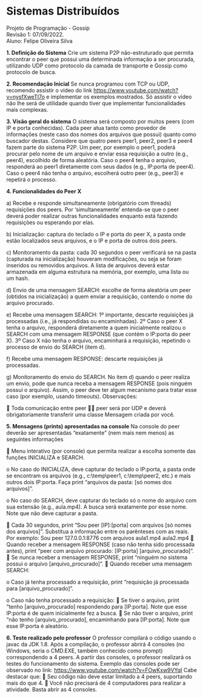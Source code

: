 # Sistemas Distribuídos

Projeto de Programação - Gossip<br />
Revisão 1: 07/09/2022. <br />
Aluno: Felipe Oliveira Silva<br />

<b>1. Definição do Sistema</b>
Crie um sistema P2P não-estruturado que permita encontrar o peer que possui uma
determinada informação a ser procurada, utilizando UDP como protocolo da camada de
transporte e Gossip como protocolo de busca.

<b>2. Recomendação Inicial</b>
Se nunca programou com TCP ou UDP, recomendo assistir o vídeo do link
https://www.youtube.com/watch?v=nysfXweTI7o e implementar os exemplos mostrados. Só
assistir o vídeo não lhe será de utilidade quando tiver que implementar funcionalidades mais
complexas.

<b>3. Visão geral do sistema</b>
O sistema será composto por muitos peers (com IP e porta conhecidas). Cada peer atua
tanto como provedor de informações (neste caso dos nomes dos arquivos que possui)
quanto como buscador destas.
Considere que quatro peers peer1, peer2, peer3 e peer4 fazem parte do sistema P2P. Um
peer, por exemplo o peer1, poderá procurar pelo nome de um arquivo e enviar essa
requisição a outro (e.g., peer4), escolhido de forma aleatória. Caso o peer4 tenha o
arquivo, responderá ao peer1 diretamente com seus dados (e.g., IP:porta de peer4). Caso o
peer4 não tenha o arquivo, escolherá outro peer (e.g., peer3) e repetirá o processo.

<b>4. Funcionalidades do Peer X</b>

a) Recebe e responde simultaneamente (obrigatório com threads) requisições dos peers.
Por ‘simultaneamente’ entenda-se que o peer deverá poder realizar outras
funcionalidades enquanto está fazendo requisições ou esperando por elas.

b) Inicialização: captura do teclado o IP e porta do peer X, a pasta onde estão localizados
seus arquivos, e o IP e porta de outros dois peers.

c) Monitoramento da pasta: cada 30 segundos o peer verificará se na pasta (capturada na
inicialização) houveram modificações, ou seja se foram inseridos ou removidos
arquivos. A lista de arquivos deverá estar armazenada em alguma estrutura na
memória, por exemplo, uma lista ou um hash.

d) Envio de uma mensagem SEARCH: escolhe de forma aleatória um peer (obtidos na
inicialização) a quem enviar a requisição, contendo o nome do arquivo procurado.

e) Recebe uma mensagem SEARCH: 1º importante, descarte requisições já processadas
(i.e., já respondidas ou encaminhadas). 2º Caso o peer X tenha o arquivo, responderá
diretamente a quem inicialmente realizou o SEARCH com uma mensagem
RESPONSE (que contém o IP:porta do peer X). 3º Caso X não tenha o arquivo,
encaminhará a requisição, repetindo o processo de envio do SEARCH (item d).

f) Recebe uma mensagem RESPONSE: descarte requisições já processadas.

g) Monitoramento do envio do SEARCH. No item d) quando o peer realiza um envio, pode
que nunca receba a mensagem RESPONSE (pois ninguém possui o arquivo). Assim, o
peer deve ter algum mecanismo para tratar esse caso (por exemplo, usando timeouts).
Observações:

 Toda comunicação entre peer  peer será por UDP e deverá obrigatoriamente
transferir uma classe Mensagem criada por você.

<b>5. Mensagens (prints) apresentadas na console</b>
Na console do peer deverão ser apresentadas “exatamente” (nem mais nem menos) as
seguintes informações

 Menu interativo (por console) que permita realizar a escolha somente das funções
INICIALIZA e SEARCH.

o No caso do INICIALIZA, deve capturar do teclado o IP:porta, a pasta onde se
encontram os arquivos (e.g., c:\temp\peer1\, c:\temp\peer2\, etc.) e mais
outros dois IP:porta. Faça print “arquivos da pasta: [só nomes dos arquivos]”.

o No caso do SEARCH, deve capturar do teclado só o nome do arquivo com
sua extensão (e.g., aula.mp4). A busca será exatamente por esse nome.
Note que não deve capturar a pasta.

 Cada 30 segundos, print “Sou peer [IP]:[porta] com arquivos [só nomes dos
arquivos]”. Substitua a informação entre os parênteses com as reais. Por exemplo:
Sou peer 127.0.0.1:8776 com arquivos aula1.mp4 aula2.mp4
 Quando receber a mensagem RESPONSE (caso não tenha sido processada antes),
print “peer com arquivo procurado: [IP:porta] [arquivo_procurado]”.
 Se nunca receber a mensagem RESPONSE, print “ninguém no sistema possui o
arquivo [arquivo_procurado]”.
 Quando receber uma mensagem SEARCH:

o Caso já tenha processado a requisição, print “requisição já processada para
[arquivo_procurado]”.

o Caso não tenha processado a requisição:
 Se tiver o arquivo, print “tenho [arquivo_procurado] respondendo para
[IP:porta]. Note que esse IP:porta é de quem inicialmente fez a busca.
 Se não tiver o arquivo, print “não tenho [arquivo_procurado],
encaminhando para [IP:porta]. Note que esse IP:porta é aleatório.

<b>6. Teste realizado pelo professor</b>
O professor compilará o código usando o javac da JDK 1.8.
Após a compilação, o professor abrirá 4 consoles (no Windows, seria o CMD.EXE, também
conhecido como prompt) correspondendo a 4 peers. A partir das consoles, o professor
realizará os testes do funcionamento do sistema. Exemplo das consoles pode ser
observado no link: https://www.youtube.com/watch?v=FOwKxw9VYqI
Cabe destacar que:
 Seu código não deve estar limitado a 4 peers, suportando mais do que 4.
 Você não precisará de 4 computadores para realizar a atividade. Basta abrir as 4
consoles.
